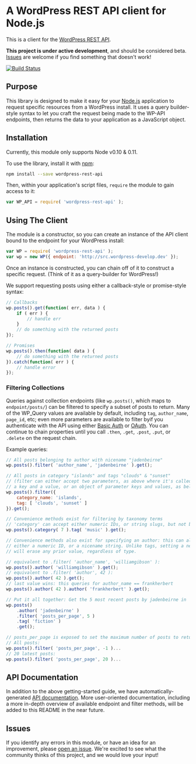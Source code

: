 A WordPress REST API client for Node.js
=======================================

This is a client for the [WordPress REST API](http://wp-api.org/).

**This project is under active development**, and should be considered beta. [Issues](https://github.com/kadamwhite/wordpress-rest-api/issues) are welcome if you find something that doesn't work!

[![Build Status](https://api.travis-ci.org/kadamwhite/wordpress-rest-api.png?branch=master)](https://travis-ci.org/kadamwhite/wordpress-rest-api)

## Purpose

This library is designed to make it easy for your [Node.js](http://nodejs.org) application to request specific resources from a WordPress install. It uses a query builder-style syntax to let you craft the request being made to the WP-API endpoints, then returns the data to your application as a JavaScript object.

## Installation

Currently, this module only supports Node v0.10 & 0.11.

To use the library, install it with [npm](http://npmjs.org):
```bash
npm install --save wordpress-rest-api
```
Then, within your application's script files, `require` the module to gain access to it:
```javascript
var WP_API = require( 'wordpress-rest-api' );
```

## Using The Client

The module is a constructor, so you can create an instance of the API client bound to the endpoint for your WordPress install:
```javascript
var WP = require( 'wordpress-rest-api' );
var wp = new WP({ endpoint: 'http://src.wordpress-develop.dev' });
```
Once an instance is constructed, you can chain off of it to construct a specific request. (Think of it as a query-builder for WordPress!)

We support requesting posts using either a callback-style or promise-style syntax:
```javascript
// Callbacks
wp.posts().get(function( err, data ) {
    if ( err ) {
        // handle err
    }
    // do something with the returned posts
});

// Promises
wp.posts().then(function( data ) {
    // do something with the returned posts
}).catch(function( err ) {
    // handle error
});
```

### Filtering Collections

Queries against collection endpoints (like `wp.posts()`, which maps to `endpoint/posts/`) can be filtered to specify a subset of posts to return. Many of the WP_Query values are available by default, including `tag`, `author_name`, `page_id`, etc; even more parameters are available to filter byif you authenticate with the API using either [Basic Auth](https://github.com/WP-API/Basic-Auth) or [OAuth](https://github.com/WP-API/OAuth1). You can continue to chain properties until you call `.then`, `.get`, `.post`, `.put`, or `.delete` on the request chain.

Example queries:
```javascript
// All posts belonging to author with nicename "jadenbeirne"
wp.posts().filter( 'author_name', 'jadenbeirne' ).get();

// All posts in category "islands" and tags "clouds" & "sunset"
// (filter can either accept two parameters, as above where it's called with
// a key and a value, or an object of parameter keys and values, as below)
wp.posts().filter({
    category_name: 'islands',
    tag: [ 'clouds', 'sunset' ]
}).get();

// Convenience methods exist for filtering by taxonomy terms
// 'category' can accept either numeric IDs, or string slugs, but not both!
wp.posts().category( 7 ).tag( 'music' ).get();

// Convenience methods also exist for specifying an author: this can also take
// either a numeric ID, or a nicename string. Unlike tags, setting a new value
// will erase any prior value, regardless of type.

// equivalent to .filter( 'author_name', 'williamgibson' ):
wp.posts().author( 'williamgibson' ).get();
// equivalent to .filter( 'author', 42 ):
wp.posts().author( 42 ).get();
// last value wins: this queries for author_name == frankherbert
wp.posts().author( 42 ).author( 'frankherbert' ).get();

// Put it all together: Get the 5 most recent posts by jadenbeirne in 'fiction'
wp.posts()
    .author( 'jadenbeirne' )
    .filter( 'posts_per_page', 5 )
    .tag( 'fiction' )
    .get();

// posts_per_page is exposed to set the maximum number of posts to return
// All posts:
wp.posts().filter( 'posts_per_page', -1 )...
// 20 latest posts:
wp.posts().filter( 'posts_per_page', 20 )...
```


## API Documentation

In addition to the above getting-started guide, we have automatically-generated [API documentation](http://kadamwhite.github.io/wordpress-rest-api). More user-oriented documentation, including a more in-depth overview of available endpoint and filter methods, will be added to this README in the near future.


## Issues

If you identify any errors in this module, or have an idea for an improvement, please [open an issue](https://github.com/kadamwhite/wordpress-rest-api/issues). We're excited to see what the community thinks of this project, and we would love your input!
